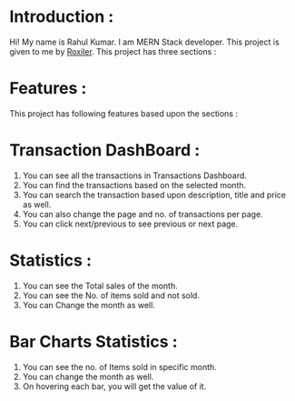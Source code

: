 # Introduction :
Hi! My name is Rahul Kumar. I am MERN Stack developer. This project is given to me by [Roxiler](https://www.roxiler.com/). This project has three sections : 

# Features : 
This project has following features based upon the sections : 

# Transaction DashBoard : 
1. You can see all the transactions in Transactions Dashboard. 
2. You can find the transactions based on the selected month.
3. You can search the transaction based upon description, title and price as well.
4. You can also change the page and no. of transactions per page.
5. You can click next/previous to see previous or next page.

# Statistics : 
1. You can see the Total sales of the month.
2. You can see the No. of items sold and not sold.
3. You can Change the month as well.

# Bar Charts Statistics :
1. You can see the no. of Items sold in specific month.
2. You can change the month as well.
3. On hovering each bar, you will get the value of it.


